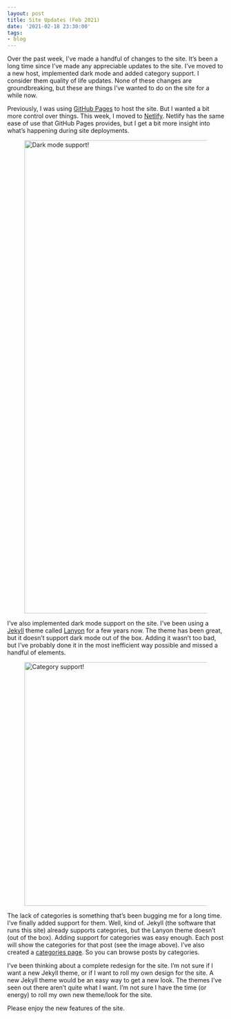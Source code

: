 ```yaml
---
layout: post
title: Site Updates (Feb 2021)
date: '2021-02-18 23:30:00'
tags:
- blog
---
```


Over the past week, I’ve made a handful of changes to the site. It’s been a long time since I’ve made any appreciable updates to the site. I’ve moved to a new host, implemented dark mode and added category support. I consider them quality of life updates. None of these changes are groundbreaking, but these are things I’ve wanted to do on the site for a while now.

Previously, I was using [GitHub Pages](https://pages.github.com/) to host the site. But I wanted a bit more control over things. This week, I moved to [Netlify](https://www.netlify.com/). Netlify has the same ease of use that GitHub Pages provides, but I get a bit more insight into what’s happening during site deployments.

<figure class="kg-card kg-image-card"><img src="https://digitalpress.fra1.cdn.digitaloceanspaces.com/hfheij5/2022/08/Site-Dark-Mode.png" class="kg-image" alt="Dark mode support!" loading="lazy" width="1494" height="1099"></figure>

I’ve also implemented dark mode support on the site. I’ve been using a [Jekyll](https://jekyllrb.com/) theme called [Lanyon](https://lanyon.getpoole.com/) for a few years now. The theme has been great, but it doesn’t support dark mode out of the box. Adding it wasn’t too bad, but I’ve probably done it in the most inefficient way possible and missed a handful of elements.

<figure class="kg-card kg-image-card"><img src="https://digitalpress.fra1.cdn.digitaloceanspaces.com/hfheij5/2022/08/categories.png" class="kg-image" alt="Category support!" loading="lazy" width="1208" height="566"></figure>

The lack of categories is something that’s been bugging me for a long time. I’ve finally added support for them. Well, kind of. Jekyll (the software that runs this site) already supports categories, but the Lanyon theme doesn’t (out of the box). Adding support for categories was easy enough. Each post will show the categories for that post (see the image above). I’ve also created a [categories page](https://ryan.grier.co/categories). So you can browse posts by categories.

I’ve been thinking about a complete redesign for the site. I’m not sure if I want a new Jekyll theme, or if I want to roll my own design for the site. A new Jekyll theme would be an easy way to get a new look. The themes I’ve seen out there aren’t quite what I want. I’m not sure I have the time (or energy) to roll my own new theme/look for the site.

Please enjoy the new features of the site.

